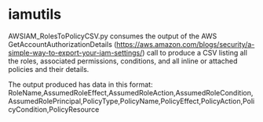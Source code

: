 # iamutils
AWSIAM_RolesToPolicyCSV.py consumes the output of the AWS GetAccountAuthorizationDetails (https://aws.amazon.com/blogs/security/a-simple-way-to-export-your-iam-settings/) call to produce a CSV listing all the 
roles, associated permissions, conditions, and all inline or attached policies and their details.

The output produced has data in this format:
RoleName,AssumedRoleEffect,AssumedRoleAction,AssumedRoleCondition,AssumedRolePrincipal,PolicyType,PolicyName,PolicyEffect,PolicyAction,PolicyCondition,PolicyResource
